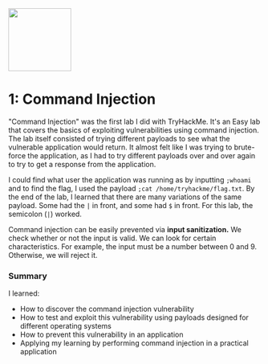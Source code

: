 <img src="https://assets.tryhackme.com/img/badges/introtowebsecurity.svg" length = 125, width = 125>

# 1: Command Injection
"Command Injection" was the first lab I did with TryHackMe. It's an Easy lab that covers the basics of exploiting vulnerabilities using command injection.
The lab itself consisted of trying different payloads to see what the vulnerable application would return. It almost felt like I was trying to brute-force the application,
as I had to try different payloads over and over again to try to get a response from the application. 

I could find what user the application was running as by inputting `;whoami` and to find the flag, I used the payload `;cat /home/tryhackme/flag.txt`. By the end of the lab, 
I learned that there are many variations of the same payload. Some had the `|` in front, and some had `$` in front. For this lab, the semicolon (`|`) worked. 

Command injection can be easily prevented via **input sanitization.** We check whether or not the input is valid. We can look for certain characteristics. For example, the input must be a number between 0 and 9. Otherwise, we will reject it.

### Summary
I learned:
- How to discover the command injection vulnerability
- How to test and exploit this vulnerability using payloads designed for different operating systems
- How to prevent this vulnerability in an application
- Applying my learning by performing command injection in a practical application
